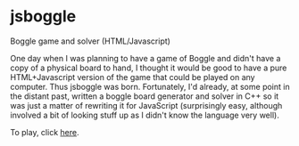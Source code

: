 # jsboggle
Boggle game and solver (HTML/Javascript)

One day when I was planning to have a game of Boggle and didn't have a copy of
a physical board to hand, I thought it would be good to have a pure
HTML+Javascript version of the game that could be played on any computer.
Thus jsboggle was born. Fortunately, I'd already, at some point in the distant
past, written a boggle board generator and solver in C++ so it was just a
matter of rewriting it for JavaScript (surprisingly easy, although involved a
bit of looking stuff up as I didn't know the language very well).

To play, click [here](https://thesamovar.github.io/jsboggle/).
